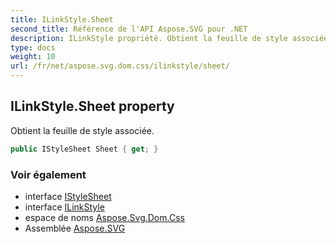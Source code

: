 ```yaml
---
title: ILinkStyle.Sheet
second_title: Référence de l'API Aspose.SVG pour .NET
description: ILinkStyle propriété. Obtient la feuille de style associée.
type: docs
weight: 10
url: /fr/net/aspose.svg.dom.css/ilinkstyle/sheet/
---
```

## ILinkStyle.Sheet property

Obtient la feuille de style associée.

```csharp
public IStyleSheet Sheet { get; }
```

### Voir également

* interface [IStyleSheet](../../istylesheet/)
* interface [ILinkStyle](../)
* espace de noms [Aspose.Svg.Dom.Css](../../ilinkstyle/)
* Assemblée [Aspose.SVG](../../../)


